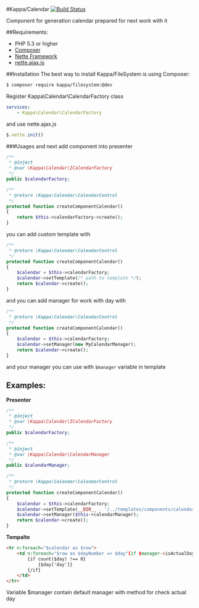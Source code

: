 #Kappa/Calendar [![Build Status](https://travis-ci.org/Kappa-org/Calendar.png?branch=master)](https://travis-ci.org/Kappa-org/Calendar)

Component for generation calendar prepared for next work with it

##Requirements:

* PHP 5.3 or higher
* [Composer](http://getcomposer.org/)
* [Nette Framework](http://nette.org)
* [nette.ajax.js](https://github.com/vojtech-dobes/nette.ajax.js/)

##Installation
The best way to install Kappa/FileSystem is using Composer:
```bash
$ composer require kappa/filesystem:@dev
```

Register Kappa\Calendar\CalendarFactory class

```yaml
services:
	- Kappa\Calendar\CalendarFactory
```

and use nette.ajax.js
```js
$.nette.init()
```

###Usages
and next add component into presenter

```php
/**
 * @inject
 * @var \Kappa\Calendar\ICalendarFactory
 */
public $calendarFactory;

/**
 * @return \Kappa\Calendar\CalendarControl
 */
protected function createComponentCalendar()
{
	return $this->calendarFactory->create();
}
```

you can add custom template with
```php
/**
 * @return \Kappa\Calendar\CalendarControl
 */
protected function createComponentCalendar()
{
	$calendar = $this->calendarFactory;
	$calendar->setTemplate(/* path to template */);
	return $calendar->create();
}
```

and you can add manager for work with day with
```php
/**
 * @return \Kappa\Calendar\CalendarControl
 */
protected function createComponentCalendar()
{
	$calendar = $this->calendarFactory;
	$calendar->setManager(new MyCalendarManager);
	return $calendar->create();
}
```
and your manager you can use with ```$manager``` variable in template

## Examples:

**Presenter**
```php
/**
 * @inject
 * @var \Kappa\Calendar\ICalendarFactory
 */
public $calendarFactory;

/**
 * @inject
 * @var \Kappa\Calendar\CalendarManager
 */
public $calendarManager;

/**
 * @return \Kappa\Calendar\CalendarControl
 */
protected function createComponentCalendar()
{
	$calendar = $this->calendarFactory;
	$calendar->setTemplate(__DIR__ . '/../templates/components/calendar.latte');
	$calendar->setManager($this->calendarManager);
	return $calendar->create();
}
```

**Tempalte**
```html
<tr n:foreach="$calendar as $row">
	<td n:foreach="$row as $dayNumber => $day"{if $manager->isActualDay($day)} class="active"{/if}>
		{if count($day) !== 0}
			{$day['day']}
		{/if}
	</td>
</tr>
```

Variable $manager contain default manager with method for check actual day


